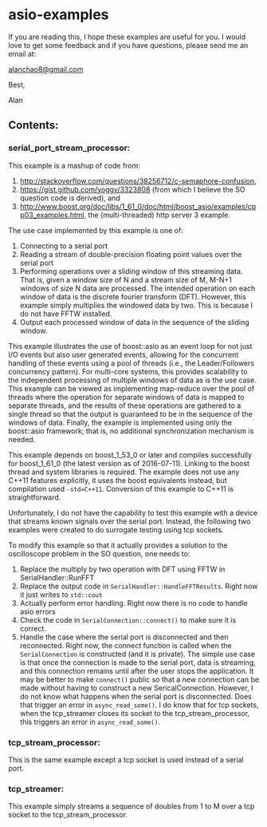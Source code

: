 # asio-examples

If you are reading this, I hope these examples are useful for you. I would love to get some feedback and if you have questions, please send me an email at:

alanchao8@gmail.com

Best,

Alan

## Contents:

### serial_port_stream_processor: 

This example is a mashup of code from:

1. http://stackoverflow.com/questions/38256712/c-semaphore-confusion,
2. https://gist.github.com/yoggy/3323808 (from which I believe the SO question code is derived), and 
3. http://www.boost.org/doc/libs/1_61_0/doc/html/boost_asio/examples/cpp03_examples.html, the (multi-threaded) http server 3 example.

The use case implemented by this example is one of:

1. Connecting to a serial port
2. Reading a stream of double-precision floating point values over the serial port
3. Performing operations over a sliding window of this streaming data. That is, given a window size of N and a stream size of M, M-N+1 windows of size N data are processed. The intended operation on each window of data is the discrete fourier transform (DFT). However, this example simply multiplies the windowed data by two. This is because I do not have FFTW installed.
4. Output each processed window of data in the sequence of the sliding window.

This example illustrates the use of boost::asio as an event loop for not just I/O events but also user generated events, allowing for the concurrent handling of these events using a pool of threads (i.e., the Leader/Followers concurrency pattern). For multi-core systems, this provides scalability to the independent processing of multiple windows of data as is the use case. This example can be viewed as implementing map-reduce over the pool of threads where the operation for separate windows of data is mapped to separate threads, and the results of these operations are gathered to a single thread so that the output is guaranteed to be in the sequence of the windows of data. Finally, the example is implemented using only the boost::asio framework; that is, no additional synchronization mechanism is needed.

This example depends on boost_1_53_0 or later and compiles successfully for boost_1_61_0 (the latest version as of 2016-07-11). Linking to the boost thread and system libraries is required. The example does not use any C++11 features explicitly, it uses the boost equivalents instead, but compilation used `-std=C++11`. Conversion of this example to C++11 is straightforward.

Unfortunately, I do not have the capability to test this example with a device that streams known signals over the serial port. Instead, the following two examples were created to do surrogate testing using tcp sockets.

To modify this example so that it actually provides a solution to the oscilloscope problem in the SO question, one needs to:

1. Replace the multiply by two operation with DFT using FFTW in SerialHandler::RunFFT
2. Replace the output code in `SerialHandler::HandleFFTResults`. Right now it just writes to `std::cout`
3. Actually perform error handling. Right now there is no code to handle asio errors
4. Check the code in `SerialConnection::connect()` to make sure it is correct.
5. Handle the case where the serial port is disconnected and then reconnected. Right now, the connect function is called when the `SerialConnection` is constructed (and it is private). The simple use case is that once the connection is made to the serial port, data is streaming, and this connection remains until after the user stops the application. It may be better to make `connect()` public so that a new connection can be made without having to construct a new SericalConnection. However, I do not know what happens when the serial port is disconnected. Does that trigger an error in `async_read_some()`. I do know that for tcp sockets, when the tcp_streamer closes its socket to the tcp_stream_processor, this triggers an error in `async_read_some()`.

### tcp_stream_processor:

This is the same example except a tcp socket is used instead of a serial port.

### tcp_streamer:

This example simply streams a sequence of doubles from 1 to M over a tcp socket to the tcp_stream_processor.

